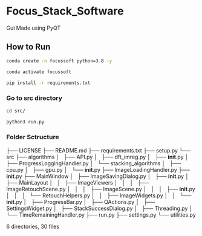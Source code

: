 # Focus_Stack_Software
Gui Made using PyQT
## How to Run
```bash
conda create -n focussoft python=3.8 -y
```
```bash
conda activate focussoft
```
```bash
pip install -r requirements.txt

```

### Go to src directory
```bash
cd src/

```


```bash
python3 run.py

```

### Folder Sctructure 

├── LICENSE
├── README.md
├── requirements.txt
├── setup.py
└── src
    ├── algorithms
    │   ├── API.py
    │   ├── dft_imreg.py
    │   ├── __init__.py
    │   ├── ProgressLoggingHandler.py
    │   └── stacking_algorithms
    │       ├── cpu.py
    │       ├── gpu.py
    │       └── __init__.py
    ├── ImageLoadingHandler.py
    ├── __init__.py
    ├── MainWindow
    │   ├── ImageSavingDialog.py
    │   ├── __init__.py
    │   ├── MainLayout
    │   │   ├── ImageViewers
    │   │   │   ├── ImageRetouchScene.py
    │   │   │   ├── ImageScene.py
    │   │   │   ├── __init__.py
    │   │   │   └── RetouchHelpers.py
    │   │   ├── ImageWidgets.py
    │   │   └── __init__.py
    │   ├── ProgressBar.py
    │   ├── QActions.py
    │   ├── SettingsWidget.py
    │   ├── StackSuccessDialog.py
    │   ├── Threading.py
    │   └── TimeRemainingHandler.py
    ├── run.py
    ├── settings.py
    └── utilities.py

6 directories, 30 files
